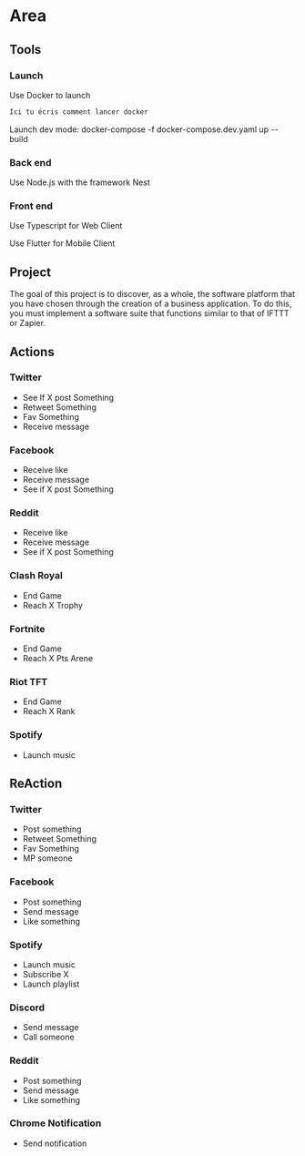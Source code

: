 # Area

## Tools

### Launch

Use Docker to launch
```sh
Ici tu écris comment lancer docker
```

Launch dev mode:
docker-compose -f docker-compose.dev.yaml up --build

### Back end

Use Node.js with the framework Nest

### Front end

Use Typescript for Web Client

Use Flutter for Mobile Client

## Project

The goal of this project is to discover, as a whole, the software platform that you have chosen through the
creation of a business application.
To do this, you must implement a software suite that functions similar to that of IFTTT or Zapier.

## Actions

### Twitter

- See If X post Something
- Retweet Something
- Fav Something
- Receive message
  
### Facebook

- Receive like
- Receive message
- See if X post Something

### Reddit

- Receive like
- Receive message
- See if X post Something

### Clash Royal

- End Game
- Reach X Trophy

### Fortnite

- End Game
- Reach X Pts Arene

### Riot TFT

- End Game
- Reach X Rank

### Spotify

- Launch music

## ReAction 

### Twitter

- Post something
- Retweet Something
- Fav Something
- MP someone

### Facebook

- Post something
- Send message
- Like something

### Spotify

- Launch music
- Subscribe X
- Launch playlist

### Discord

- Send message
- Call someone

### Reddit

- Post something
- Send message
- Like something

### Chrome Notification

- Send notification
